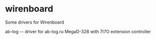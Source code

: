 # wirenboard
Some drivers for Wirenboard

ab-log -- driver for ab-log.ru MegaD-328 with 7I7O extension controller
